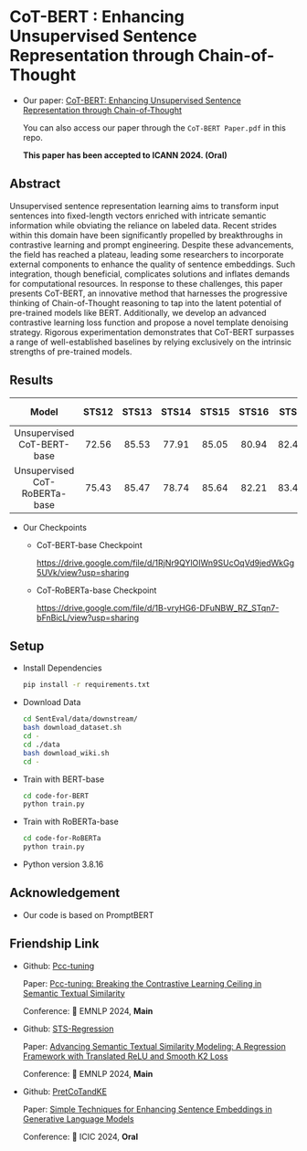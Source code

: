 # CoT-BERT : Enhancing Unsupervised Sentence Representation through Chain-of-Thought 

- Our paper: [CoT-BERT: Enhancing Unsupervised Sentence Representation through Chain-of-Thought](https://arxiv.org/abs/2309.11143v4)

  You can also access our paper through the `CoT-BERT Paper.pdf` in this repo.
  
  __This paper has been accepted to ICANN 2024. (Oral)__

## Abstract

Unsupervised sentence representation learning aims to transform input sentences into fixed-length vectors enriched with intricate semantic information while obviating the reliance on labeled data. Recent strides within this domain have been significantly propelled by breakthroughs in contrastive learning and prompt engineering. Despite these advancements, the field has reached a plateau, leading some researchers to incorporate external components to enhance the quality of sentence embeddings. Such integration, though beneficial, complicates solutions and inflates demands for computational resources. In response to these challenges, this paper presents CoT-BERT, an innovative method that harnesses the progressive thinking of Chain-of-Thought reasoning to tap into the latent potential of pre-trained models like BERT. Additionally, we develop an advanced contrastive learning loss function and propose a novel template denoising strategy. Rigorous experimentation demonstrates that CoT-BERT surpasses a range of well-established baselines by relying exclusively on the intrinsic strengths of pre-trained models.

## Results

|             Model             | STS12 | STS13 | STS14 | STS15 | STS16 | STSb  | SICK-R | Avg.  |
| :---------------------------: | :---: | :---: | :---: | :---: | :---: | :---: | :----: | :---: |
|  Unsupervised CoT-BERT-base   | 72.56 | 85.53 | 77.91 | 85.05 | 80.94 | 82.40 | 71.41  | 79.40 |
| Unsupervised CoT-RoBERTa-base | 75.43 | 85.47 | 78.74 | 85.64 | 82.21 | 83.40 | 73.46  | 80.62 |

- Our Checkpoints

  - CoT-BERT-base Checkpoint

    https://drive.google.com/file/d/1RjNr9QYlOIWn9SUcOqVd9jedWkGg5UVk/view?usp=sharing

  - CoT-RoBERTa-base Checkpoint

    https://drive.google.com/file/d/1B-vryHG6-DFuNBW_RZ_STqn7-bFnBicL/view?usp=sharing

## Setup

- Install Dependencies

  ```sh
  pip install -r requirements.txt
  ```

- Download Data

  ```sh
  cd SentEval/data/downstream/
  bash download_dataset.sh
  cd -
  cd ./data
  bash download_wiki.sh
  cd -
  ```
  
- Train with BERT-base

  ```sh
  cd code-for-BERT
  python train.py
  ```

- Train with RoBERTa-base

  ```sh
  cd code-for-RoBERTa
  python train.py
  ```

- Python version 3.8.16

## Acknowledgement

- Our code is based on PromptBERT

## Friendship Link

- Github: [Pcc-tuning](https://github.com/ZBWpro/Pcc-tuning)

  Paper: [Pcc-tuning: Breaking the Contrastive Learning Ceiling in Semantic Textual Similarity](https://arxiv.org/abs/2406.09790)

  Conference: :star2: EMNLP 2024, **Main**

- Github: [STS-Regression](https://github.com/ZBWpro/STS-Regression)

  Paper: [Advancing Semantic Textual Similarity Modeling: A Regression Framework with Translated ReLU and Smooth K2 Loss](https://arxiv.org/abs/2406.05326)

  Conference: :star2: EMNLP 2024, **Main**

- Github: [PretCoTandKE](https://github.com/ZBWpro/PretCoTandKE)

  Paper: [Simple Techniques for Enhancing Sentence Embeddings in Generative Language Models](https://arxiv.org/abs/2404.03921)​ 

  Conference: :star2: ICIC 2024, **Oral**